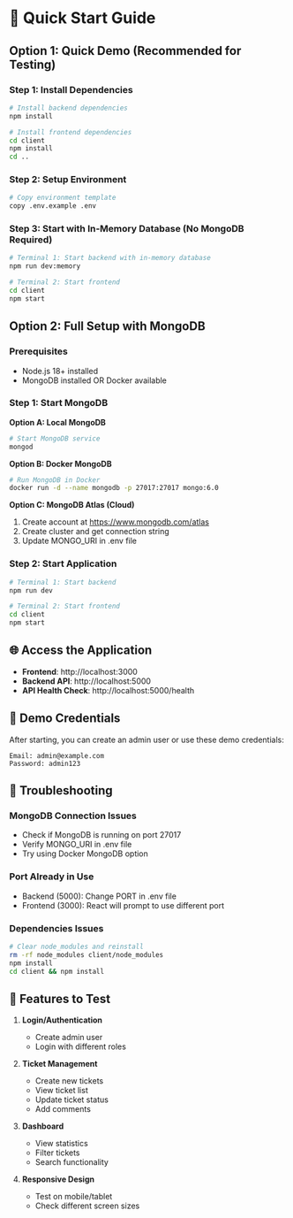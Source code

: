 # 🚀 Quick Start Guide

## Option 1: Quick Demo (Recommended for Testing)

### Step 1: Install Dependencies
```bash
# Install backend dependencies
npm install

# Install frontend dependencies
cd client
npm install
cd ..
```

### Step 2: Setup Environment
```bash
# Copy environment template
copy .env.example .env
```

### Step 3: Start with In-Memory Database (No MongoDB Required)
```bash
# Terminal 1: Start backend with in-memory database
npm run dev:memory

# Terminal 2: Start frontend
cd client
npm start
```

## Option 2: Full Setup with MongoDB

### Prerequisites
- Node.js 18+ installed
- MongoDB installed OR Docker available

### Step 1: Start MongoDB

**Option A: Local MongoDB**
```bash
# Start MongoDB service
mongod
```

**Option B: Docker MongoDB**
```bash
# Run MongoDB in Docker
docker run -d --name mongodb -p 27017:27017 mongo:6.0
```

**Option C: MongoDB Atlas (Cloud)**
1. Create account at https://www.mongodb.com/atlas
2. Create cluster and get connection string
3. Update MONGO_URI in .env file

### Step 2: Start Application
```bash
# Terminal 1: Start backend
npm run dev

# Terminal 2: Start frontend
cd client
npm start
```

## 🌐 Access the Application

- **Frontend**: http://localhost:3000
- **Backend API**: http://localhost:5000
- **API Health Check**: http://localhost:5000/health

## 👤 Demo Credentials

After starting, you can create an admin user or use these demo credentials:

```
Email: admin@example.com
Password: admin123
```

## 🔧 Troubleshooting

### MongoDB Connection Issues
- Check if MongoDB is running on port 27017
- Verify MONGO_URI in .env file
- Try using Docker MongoDB option

### Port Already in Use
- Backend (5000): Change PORT in .env file
- Frontend (3000): React will prompt to use different port

### Dependencies Issues
```bash
# Clear node_modules and reinstall
rm -rf node_modules client/node_modules
npm install
cd client && npm install
```

## 📱 Features to Test

1. **Login/Authentication**
   - Create admin user
   - Login with different roles

2. **Ticket Management**
   - Create new tickets
   - View ticket list
   - Update ticket status
   - Add comments

3. **Dashboard**
   - View statistics
   - Filter tickets
   - Search functionality

4. **Responsive Design**
   - Test on mobile/tablet
   - Check different screen sizes
